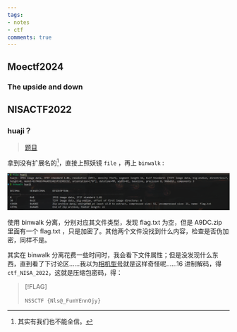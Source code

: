 ```yaml
---
tags:
- notes
- ctf
comments: true
---
```


## Moectf2024

### The upside and down



## NISACTF2022

### huaji？

> [题目](https://www.nssctf.cn/problem/2049)

拿到没有扩展名的[^1]，直接上照妖镜 `file` ，再上 `binwalk` :

[^1]: 其实有我们也不能全信。

![](attachments/img.png)

使用 binwalk 分离，分别对应其文件类型，发现 flag.txt 为空，但是 A9DC.zip 里面有一个 flag.txt ，只是加密了。其他两个文件没找到什么内容，检查是否伪加密，同样不是。

其实在 binwalk 分离花费一些时间时，我会看下文件属性；但是没发现什么东西，直到看了下讨论区……我以为[相机型号](attachments/img-1.png)就是这样奇怪呢……16 进制解码，得 `ctf_NISA_2022`，这就是压缩包密码，得：

> [!FLAG]
>
> `NSSCTF {Nls@_FumYEnnOjy}`

